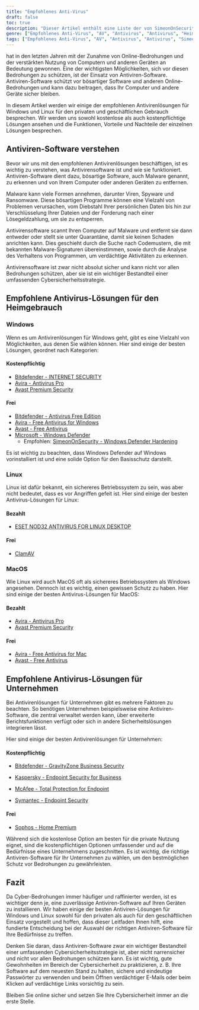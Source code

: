 ```yaml
---
title: "Empfohlenes Anti-Virus"
draft: false
toc: true
description: "Dieser Artikel enthält eine Liste der von SimeonOnSecurity empfohlenen Antiviren-Produkte für den privaten und geschäftlichen Einsatz. Die Rangliste basiert auf professionellen Meinungen und Tests mit bösartigen Mustern und umfasst nur Virenschutzfunktionen, Erkennung, Benutzerfreundlichkeit und Leistung. Windows-Benutzer können sowohl aus kostenpflichtigen als auch aus kostenlosen Optionen wählen, während Linux- und MacOS-Benutzer nur begrenzte Möglichkeiten haben, wobei kostenpflichtige Optionen nur für Linux verfügbar sind. Beachten Sie, dass AV unter Linux oder MacOS nicht erforderlich ist und die Verwendung von VPN oder Passwortmanagern, die mit der AV-Suite geliefert werden, nicht empfohlen wird. Der Artikel enthält auch Empfehlungen für VPN-Anbieter. An Empfehlungen für den geschäftlichen Einsatz wird derzeit gearbeitet."
genre: ["Empfohlenes Anti-Virus", "AV", "Antivirus", "Antivirus", "Heimgebrauch", "Geschäftliche Nutzung", "Windows", "Linux", "MacOS", "Cybersecurity"]
tags: ["Empfohlenes Anti-Virus", "AV", "Antivirus", "Antivirus", "SimeonOnSecurity's empfohlene Anti-Virus-Produkte", "VirusTotal", "AV-Fähigkeiten", "Erkennung", "Benutzererfahrung", "Leistung", "Windows", "Linux", "MacOS", "VPN", "Passwort-Manager", "VPNS", "Heimgebrauch", "Bezahlt", "Kostenlos", "Bitdefender - INTERNET SECURITY", "Avira - Antivirus Pro", "Avast Premium Sicherheit", "Bitdefender - Antivirus Free Edition", "Avira - Kostenloser Virenschutz für Windows", "Avast - Kostenloses Antivirus", "Microsoft - Windows Defender", "Windows Defender Hardening", "ESET NOD32", "ClamAV", "Avira - Kostenloser Virenschutz für Mac", "Sophos", "Geschäftliche Nutzung", "Cybersecurity"]
---
```

 hat in den letzten Jahren mit der Zunahme von Online-Bedrohungen und der verstärkten Nutzung von Computern und anderen Geräten an Bedeutung gewonnen. Eine der wichtigsten Möglichkeiten, sich vor diesen Bedrohungen zu schützen, ist der Einsatz von Antiviren-Software. Antiviren-Software schützt vor bösartiger Software und anderen Online-Bedrohungen und kann dazu beitragen, dass Ihr Computer und andere Geräte sicher bleiben.

In diesem Artikel werden wir einige der empfohlenen Antivirenlösungen für Windows und Linux für den privaten und geschäftlichen Gebrauch besprechen. Wir werden uns sowohl kostenlose als auch kostenpflichtige Lösungen ansehen und die Funktionen, Vorteile und Nachteile der einzelnen Lösungen besprechen.

## Antiviren-Software verstehen

Bevor wir uns mit den empfohlenen Antivirenlösungen beschäftigen, ist es wichtig zu verstehen, was Antivirensoftware ist und wie sie funktioniert. Antiviren-Software dient dazu, bösartige Software, auch Malware genannt, zu erkennen und von Ihrem Computer oder anderen Geräten zu entfernen.

Malware kann viele Formen annehmen, darunter Viren, Spyware und Ransomware. Diese bösartigen Programme können eine Vielzahl von Problemen verursachen, vom Diebstahl Ihrer persönlichen Daten bis hin zur Verschlüsselung Ihrer Dateien und der Forderung nach einer Lösegeldzahlung, um sie zu entsperren.

Antivirensoftware scannt Ihren Computer auf Malware und entfernt sie dann entweder oder stellt sie unter Quarantäne, damit sie keinen Schaden anrichten kann. Dies geschieht durch die Suche nach Codemustern, die mit bekannten Malware-Signaturen übereinstimmen, sowie durch die Analyse des Verhaltens von Programmen, um verdächtige Aktivitäten zu erkennen.

Antivirensoftware ist zwar nicht absolut sicher und kann nicht vor allen Bedrohungen schützen, aber sie ist ein wichtiger Bestandteil einer umfassenden Cybersicherheitsstrategie.

## Empfohlene Antivirus-Lösungen für den Heimgebrauch

### Windows

Wenn es um Antivirenlösungen für Windows geht, gibt es eine Vielzahl von Möglichkeiten, aus denen Sie wählen können. Hier sind einige der besten Lösungen, geordnet nach Kategorien:

#### Kostenpflichtig

- [Bitdefender - INTERNET SECURITY](https://bitdefender.f9tmep.net/VmN5Ka)
- [Avira - Antivirus Pro](https://www.avira.com/en/antivirus-pro)
- [Avast Premium Security](https://amzn.to/2MA7jR2)

#### Frei

- [Bitdefender - Antivirus Free Edition](https://bitdefender.f9tmep.net/1r7NMa)
- [Avira - Free Antivirus for Windows](https://www.avira.com/en/free-antivirus-windows)
- [Avast - Free Antivirus](https://www.avast.com/en-us/index)
- [Microsoft - Windows Defender](https://www.microsoft.com/en-us/windows/comprehensive-security)
  - Empfohlen: [SimeonOnSecurity - Windows Defender Hardening](https://github.com/simeononsecurity/Windows-Defender-Hardening)


Es ist wichtig zu beachten, dass Windows Defender auf Windows vorinstalliert ist und eine solide Option für den Basisschutz darstellt.

### Linux

Linux ist dafür bekannt, ein sichereres Betriebssystem zu sein, was aber nicht bedeutet, dass es vor Angriffen gefeit ist. Hier sind einige der besten Antivirus-Lösungen für Linux:

#### Bezahlt

- [ESET NOD32 ANTIVIRUS FOR LINUX DESKTOP](https://www.eset.com/int/home/antivirus-linux)

#### Frei

- [ClamAV](https://www.clamav.net/)

### MacOS

Wie Linux wird auch MacOS oft als sichereres Betriebssystem als Windows angesehen. Dennoch ist es wichtig, einen gewissen Schutz zu haben. Hier sind einige der besten Antivirus-Lösungen für MacOS:

#### Bezahlt

- [Avira - Antivirus Pro](https://www.avira.com/en/antivirus-pro)
- [Avast Premium Security](https://amzn.to/2MA7jR2)

#### Frei

- [Avira - Free Antivirus for Mac](https://www.avira.com/en/free-antivirus-mac)
- [Avast - Free Antivirus](https://www.avast.com/en-us/index)

## Empfohlene Antivirus-Lösungen für Unternehmen

Bei Antivirenlösungen für Unternehmen gibt es mehrere Faktoren zu beachten. So benötigen Unternehmen beispielsweise eine Antiviren-Software, die zentral verwaltet werden kann, über erweiterte Berichtsfunktionen verfügt oder sich in andere Sicherheitslösungen integrieren lässt.

Hier sind einige der besten Antivirenlösungen für Unternehmen:

#### Kostenpflichtig

- [Bitdefender - GravityZone Business Security](https://bitdefender.f9tmep.net/ZQNAzQ)

- [Kaspersky - Endpoint Security for Business](https://usa.kaspersky.com/enterprise-security/endpoint)

- [McAfee - Total Protection for Endpoint](https://www.mcafee.com/enterprise/en-us/products/total-protection-for-endpoint.html)

- [Symantec - Endpoint Security](https://www.symantec.com/products/endpoint-security)

#### Frei

- [Sophos - Home Premium](https://home.sophos.com/)

Während sich die kostenlose Option am besten für die private Nutzung eignet, sind die kostenpflichtigen Optionen umfassender und auf die Bedürfnisse eines Unternehmens zugeschnitten. Es ist wichtig, die richtige Antiviren-Software für Ihr Unternehmen zu wählen, um den bestmöglichen Schutz vor Bedrohungen zu gewährleisten.

## Fazit

Da Cyber-Bedrohungen immer häufiger und raffinierter werden, ist es wichtiger denn je, eine zuverlässige Antiviren-Software auf Ihren Geräten zu installieren. Wir haben einige der besten Antiviren-Lösungen für Windows und Linux sowohl für den privaten als auch für den geschäftlichen Einsatz vorgestellt und hoffen, dass dieser Leitfaden Ihnen hilft, eine fundierte Entscheidung bei der Auswahl der richtigen Antiviren-Software für Ihre Bedürfnisse zu treffen.

Denken Sie daran, dass Antiviren-Software zwar ein wichtiger Bestandteil einer umfassenden Cybersicherheitsstrategie ist, aber nicht narrensicher und nicht vor allen Bedrohungen schützen kann. Es ist wichtig, gute Gewohnheiten im Bereich der Cybersicherheit zu praktizieren, z. B. Ihre Software auf dem neuesten Stand zu halten, sichere und eindeutige Passwörter zu verwenden und beim Öffnen verdächtiger E-Mails oder beim Klicken auf verdächtige Links vorsichtig zu sein.

Bleiben Sie online sicher und setzen Sie Ihre Cybersicherheit immer an die erste Stelle.


